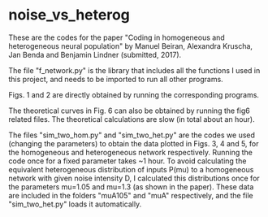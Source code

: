 # noise_vs_heterog
These are the codes for the paper "Coding in homogeneous and heterogeneous neural population" by Manuel Beiran, Alexandra Kruscha, Jan Benda and Benjamin Lindner (submitted, 2017).

The file "f_network.py" is the library that includes all the functions I used in this project, and needs to be imported to run all other programs.

Figs. 1 and 2 are directly obtained by running the corresponding programs.

The theoretical curves in Fig. 6 can also be obtained by running the fig6 related files. The theoretical calculations are slow (in total about an hour).

The files "sim_two_hom.py" and "sim_two_het.py" are the codes we used (changing the parameters) to obtain the data plotted in Figs. 3, 4 and 5, for the homogeneous and heterogeneous network respectively. Running the code once for a fixed parameter takes ~1 hour. To avoid calculating the equivalent heterogeneous distribution of inputs P(mu) to a homogeneous network with given noise intensity D, I calculated this distributions once for the parameters mu=1.05 and mu=1.3 (as shown in the paper). These data are included in the folders "muA105" and "muA" respectively, and the file "sim_two_het.py" loads it automatically.

